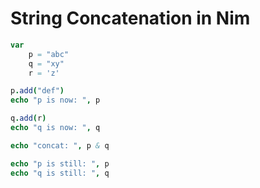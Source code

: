 # String Concatenation in Nim

```nim
var
    p = "abc"
    q = "xy"
    r = 'z'

p.add("def")
echo "p is now: ", p

q.add(r)
echo "q is now: ", q

echo "concat: ", p & q

echo "p is still: ", p
echo "q is still: ", q
```